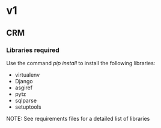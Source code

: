 # v1

## **CRM**

### **Libraries required**
Use the command *pip install* to install the following libraries:
- virtualenv
- Django
- asgiref
- pytz
- sqlparse
- setuptools

NOTE: See requirements files for a detailed list of libraries